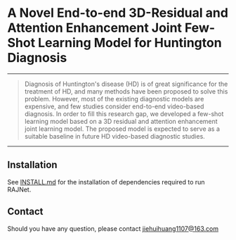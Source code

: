 # A Novel End-to-end 3D-Residual and Attention Enhancement Joint Few-Shot Learning Model for Huntington Diagnosis 

<hr />

> Diagnosis of Huntington's disease (HD) is of great significance for the treatment of HD, and many methods have been 
proposed to solve this problem. However, most of the existing diagnostic models are expensive, and few studies consider end-to-end video-based diagnosis. In order to fill this research gap, we developed a few-shot learning model based on a 3D residual and attention enhancement joint learning model. The proposed model is expected to serve as a suitable baseline in future HD video-based diagnostic studies. 
***

## Installation

See [INSTALL.md](INSTALL.md) for the installation of dependencies required to run RAJNet.


## Contact

Should you have any question, please contact jiehuihuang1107@163.com

